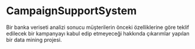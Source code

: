 # CampaignSupportSystem
 Bir banka veriseti analizi sonucu müşterilerin önceki özelliklerine göre teklif edilecek bir kampanyayı kabul edip etmeyeceği hakkında çıkarımlar yapılan bir data mining projesi.
